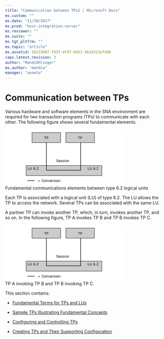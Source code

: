 ```yaml
---
title: "Communication between TPs2 | Microsoft Docs"
ms.custom: ""
ms.date: "11/30/2017"
ms.prod: "host-integration-server"
ms.reviewer: ""
ms.suite: ""
ms.tgt_pltfrm: ""
ms.topic: "article"
ms.assetid: 50223b07-fd3f-4fd7-b951-db1d321efdd0
caps.latest.revision: 3
author: "MandiOhlinger"
ms.author: "mandia"
manager: "anneta"
---
```

# Communication between TPs
Various hardware and software elements in the SNA environment are required for two transaction programs (TPs) to communicate with each other. The following figure shows several fundamental elements.  
  
 ![](../core/media/appc2a.gif "appc2a")  
Fundamental communications elements between type 6.2 logical units  
  
 Each TP is associated with a logical unit (LU) of type 6.2. The LU allows the TP to access the network. Several TPs can be associated with the same LU.  
  
 A partner TP can invoke another TP, which, in turn, invokes another TP, and so on. In the following figure, TP A invokes TP B and TP B invokes TP C.  
  
 ![](../core/media/appc2a.gif "appc2a")  
TP A invoking TP B and TP B invoking TP C.  
  
 This section contains:  
  
-   [Fundamental Terms for TPs and LUs](../core/fundamental-terms-for-tps-and-lus2.md)  
  
-   [Sample TPs Illustrating Fundamental Concepts](../core/sample-tps-illustrating-fundamental-concepts2.md)  
  
-   [Configuring and Controlling TPs](../core/configuring-and-controlling-tps2.md)  
  
-   [Creating TPs and Their Supporting Configuration](../core/creating-tps-and-their-supporting-configuration2.md)
